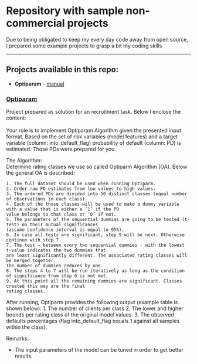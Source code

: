 # Repository with sample non-commercial projects

Due to being obligated to keep my every day code away from open source, I prepared some example projects 
to grasp a bit my coding skills

----
## Projects available in this repo:

- **Optiparam** - [manual](#Optiparam)


<a name="Optiparam"/>

### [Optiparam](https://github.com/malewiczK/Non-commercial-projects/tree/master/optiparam)

Project prepared as solution for an recruitment task. Below I enclose the content:
<br><br>
Your role is to implement Optiparam Algorithm given the presented input format.
Based on the set of risk variables (model features) and a target variable (column: into_default_flag) probability of default (column: PD) is estimated. 
Those PDs were prepared for you. 

The Algorithm:<br>
Determine rating classes we use so called Optiparm Algorithm (OA). Below the general OA is described:

    1. The full dataset should be used when running Optiparm. 
    2. Order raw PD estimates from low values to high values.
    3. The ordered PDs are divided into 50 distinct classes (equal number of observations in each class).
    4. Each of the those classes will be used to make a dummy variable with a value that is either a ‘1’ if the PD 
    value belongs to that class or ‘0’ if not.
    5. The parameters of the sequential dummies are going to be tested (t-test) on their mutual significances 
    (assume confidence interval is equal to 95%).
    6. In case all tests are significant, step 9 will be next. Otherwise continue with step 7.
    7. The test – between every two sequential dummies - with the lowest t-value indicates the two dummies that 
    are least significantly different. The associated rating classes will be merged together. 
    The number of dummies reduces by one.
    8. The steps 4 to 7 will be run iteratively as long as the condition of significance from step 6 is not met.
    9. At this point all the remaining dummies are significant. Classes created this way are the final 
    rating classes. 
After running, Optiparm provides the following output (example table is shown below):
    1. The number of clients per class
    2. The lower and higher bounds per rating class of the original model values.
    3. The observed defaults percentages (flag into_default_flag equals 1 against all samples within the class).
    
Remarks:
 - The input parameters of the model can be tuned in order to get better results.
